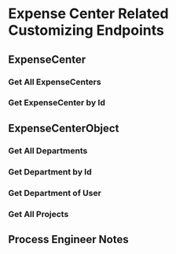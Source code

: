# Expense Center Related Customizing Endpoints

## ExpenseCenter

### Get All ExpenseCenters

<api-endpoint openapi-path="../openapi.yaml" endpoint="/api/ExpenseCenter" method="GET"/>

### Get ExpenseCenter by Id

<api-endpoint openapi-path="../openapi.yaml" endpoint="/api/ExpenseCenter/{id}" method="GET"/>

## ExpenseCenterObject

### Get All Departments

<api-endpoint openapi-path="../openapi.yaml" endpoint="/api/ExpenseCenterObject/departments" method="GET"/>

### Get Department by Id

<api-endpoint openapi-path="../openapi.yaml" endpoint="/api/ExpenseCenterObject/departments/{id}" method="GET"/>

### Get Department of User

<api-endpoint openapi-path="../openapi.yaml" endpoint="/api/ExpenseCenterObject/department-of-user" method="GET"/>

### Get All Projects

<api-endpoint openapi-path="../openapi.yaml" endpoint="/api/ExpenseCenterObject/projects" method="GET"/>

## Process Engineer Notes